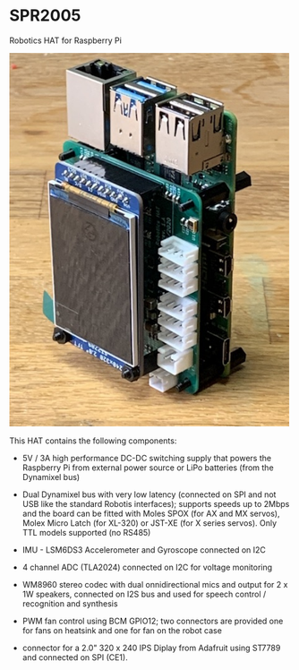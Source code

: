 # SPR2005

Robotics HAT for Raspberry Pi

<img src="./imgs/rev1-iso-TFT.jpg?raw=true" width="500px">

This HAT contains the following components:

- 5V / 3A high performance DC-DC switching supply that powers the
  Raspberry Pi from external power source or LiPo batteries
  (from the Dynamixel bus)
  
- Dual Dynamixel bus with very low latency (connected on SPI and
  not USB like the standard Robotis interfaces); supports speeds
  up to 2Mbps and the board can be fitted with Moles SPOX (for
  AX and MX servos), Molex Micro Latch (for XL-320) or JST-XE
  (for X series servos). Only TTL models supported (no RS485)
  
  
- IMU - LSM6DS3 Accelerometer and Gyroscope connected on I2C
 
- 4 channel ADC (TLA2024) connected on I2C for voltage monitoring

- WM8960 stereo codec with dual onnidirectional mics and output
  for 2 x 1W speakers, connected on I2S bus and used for speech
  control / recognition and synthesis
  
- PWM fan control using BCM GPIO12; two connectors are provided
  one for fans on heatsink and one for fan on the robot case
  
- connector for a 2.0" 320 x 240 IPS Diplay from Adafruit using
  ST7789 and connected on SPI (CE1).

